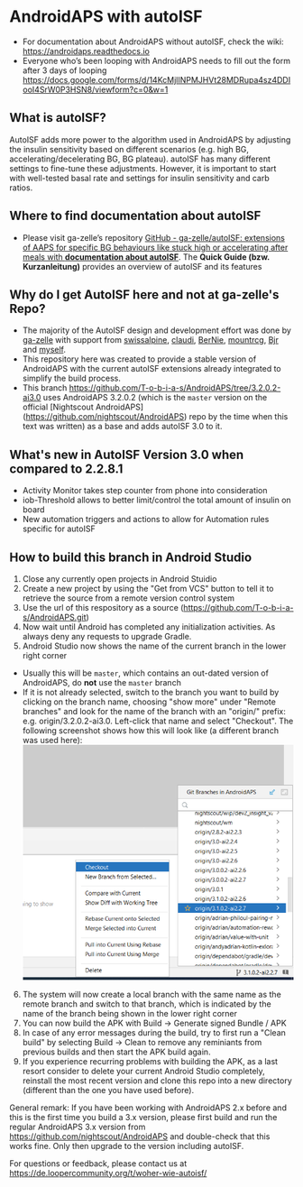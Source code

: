 # AndroidAPS with autoISF
* For documentation about AndroidAPS without autoISF, check the wiki: https://androidaps.readthedocs.io
* Everyone who’s been looping with AndroidAPS needs to fill out the form after 3 days of looping  https://docs.google.com/forms/d/14KcMjlINPMJHVt28MDRupa4sz4DDIooI4SrW0P3HSN8/viewform?c=0&w=1

## What is autoISF?
AutoISF adds more power to the algorithm used in AndroidAPS by adjusting the insulin sensitivity based on different scenarios (e.g. high BG,
accelerating/decelerating BG, BG plateau). autoISF has many different settings to fine-tune these adjustments.
However, it is important to start with well-tested basal rate and settings for insulin sensitivity and carb ratios.

## Where to find documentation about autoISF
* Please visit ga-zelle’s repository [GitHub - ga-zelle/autoISF: extensions of AAPS for specific BG behaviours
  like stuck high or accelerating after meals with **documentation about autoISF**](https://github.com/ga-zelle/autoISF).
  The **Quick Guide (bzw. Kurzanleitung)** provides an overview of autoISF and its features

## Why do I get AutoISF here and not at ga-zelle's Repo?
* The majority of the AutoISF design and development effort was done by [ga-zelle](https://github.com/ga-zelle) with support from
  [swissalpine](https://github.com/swissalpine), [claudi](https://github.com/lutzlukesch),
  [BerNie](https://github.com/bherpichb), [mountrcg](https://github.com/mountrcg), 
  [Bjr](https://github.com/blaqone) and [myself](https://github.com/T-o-b-i-a-s).
* This repository here was created to provide a stable version of AndroidAPS with the current autoISF extensions
  already integrated to simplify the build process.
* This branch https://github.com/T-o-b-i-a-s/AndroidAPS/tree/3.2.0.2-ai3.0 uses
  AndroidAPS 3.2.0.2 (which is the `master` version on the official [Nightscout AndroidAPS]
  (https://github.com/nightscout/AndroidAPS)
  repo by the time when this text was written) as a base and adds autoISF 3.0 to it.

## What's new in AutoISF Version 3.0 when compared to 2.2.8.1
* Activity Monitor takes step counter from phone into consideration
* iob-Threshold allows to better limit/control the total amount of insulin on board
* New automation triggers and actions to allow for Automation rules specific for autoISF

## How to build this branch in Android Studio
1. Close any currently open projects in Android Stuidio
2. Create a new project by using the "Get from VCS" button to tell it to retrieve the source from a remote version control system
3. Use the url of this respository as a source (https://github.com/T-o-b-i-a-s/AndroidAPS.git)
4. Now wait until Android has completed any initialization activities. As always deny any requests to upgrade Gradle.
5. Android Studio now shows the name of the current branch in the lower right corner
* Usually this will be `master`, which contains an out-dated version of AndroidAPS, do **not** use the `master` branch
* If it is not already selected, switch to the branch you want to build by clicking on the branch name,
  choosing "show more" under "Remote branches" and look for the name of
  the branch with an "origin/" prefix: e.g. origin/3.2.0.2-ai3.0. Left-click that name and
  select "Checkout". The following screenshot shows how this will look like (a different branch was used here):
  ![Branch selection](Branch_selection_sample.png)
6. The system will now create a local branch with the same name as the remote branch and switch to that branch, which is indicated by the name of
   the branch being shown in the lower right corner
7. You can now build the APK with Build -> Generate signed Bundle / APK
8. In case of any error messages during the build, try to first run a "Clean build" by selecting
   Build -> Clean to remove any reminiants from previous builds and then start the APK build again.
9. If you experience recurring problems with building the APK, as a last resort consider to 
   delete your current Android Studio completely, reinstall the most recent version and clone 
   this repo into a new directory (different than the one you have used before). 

General remark:
If you have been working with AndroidAPS 2.x before and this is the first time you build a 3.x version,
please first build and run the regular AndroidAPS 3.x version from
https://github.com/nightscout/AndroidAPS and double-check that this works fine.
Only then upgrade to the version including autoISF.

For questions or feedback, please contact us at https://de.loopercommunity.org/t/woher-wie-autoisf/
